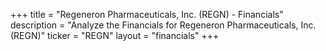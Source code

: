 +++
title = "Regeneron Pharmaceuticals, Inc. (REGN) - Financials"
description = "Analyze the Financials for Regeneron Pharmaceuticals, Inc. (REGN)"
ticker = "REGN"
layout = "financials"
+++

